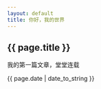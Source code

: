 ```yaml
---
layout: default
title: 你好，我的世界
---
```

<h2>{{ page.title }}</h2>
<p>我的第一篇文章，堂堂连载</p>
<p>{{ page.date | date_to_string }}</p>
